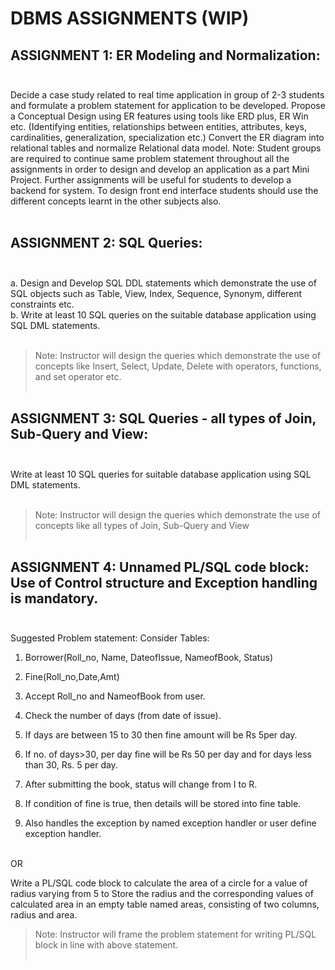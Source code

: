# DBMS ASSIGNMENTS (WIP)
## ASSIGNMENT 1: ER Modeling and Normalization:<br/><br/>
Decide a case study related to real time application in group of 2-3 students and formulate a
problem statement for application to be developed. Propose a Conceptual Design using ER
features using tools like ERD plus, ER Win etc. (Identifying entities, relationships between
entities, attributes, keys, cardinalities, generalization, specialization etc.) Convert the ER diagram
into relational tables and normalize Relational data model.
Note: Student groups are required to continue same problem statement throughout all the
assignments in order to design and develop an application as a part Mini Project. Further
assignments will be useful for students to develop a backend for system. To design front end
interface students should use the different concepts learnt in the other subjects also.
<br/><br/>

## ASSIGNMENT 2: SQL Queries:<br/><br/>
a. Design and Develop SQL DDL statements which demonstrate the use of SQL objects such
as Table, View, Index, Sequence, Synonym, different constraints etc.<br/>
b. Write at least 10 SQL queries on the suitable database application using SQL DML
statements.
<br/><br/>
>Note: Instructor will design the queries which demonstrate the use of concepts like Insert, Select,
>Update, Delete with operators, functions, and set operator etc.
<br/><br/>

## ASSIGNMENT 3: SQL Queries - all types of Join, Sub-Query and View:<br/><br/>
Write at least 10 SQL queries for suitable database application using SQL DML statements.<br/>
<br/>
>Note: Instructor will design the queries which demonstrate the use of concepts like all types of
>Join, Sub-Query and View
<br/><br/>

## ASSIGNMENT 4: Unnamed PL/SQL code block: Use of Control structure and Exception handling is mandatory.<br/><br/>
Suggested Problem statement:
Consider Tables:
  1. Borrower(Roll_no, Name, DateofIssue, NameofBook, Status)
  
  2. Fine(Roll_no,Date,Amt)
  
  3. Accept Roll_no and NameofBook from user.
  
  4. Check the number of days (from date of issue).
  
  5. If days are between 15 to 30 then fine amount will be Rs 5per day.
  
  6. If no. of days>30, per day fine will be Rs 50 per day and for days less than 30, Rs. 5 per
  day.
  
  7. After submitting the book, status will change from I to R.
  
  8. If condition of fine is true, then details will be stored into fine table.
  
  9. Also handles the exception by named exception handler or user define exception handler.<br/><br/>
  
OR<br/>

Write a PL/SQL code block to calculate the area of a circle for a value of radius varying from 5 to
Store the radius and the corresponding values of calculated area in an empty table named areas,
consisting of two columns, radius and area.
>Note: Instructor will frame the problem statement for writing PL/SQL block in line with above
>statement.
<br/><br/>

